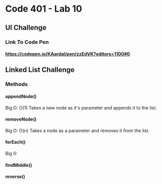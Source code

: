 # Code 401 - Lab 10

## UI Challenge

### Link To Code Pen
#### https://codepen.io/KAardal/pen/zzEdVK?editors=1100#0

## Linked List Challenge

### Methods
#### appendNode()
Big O: O(1)
Takes a new node as it's parameter and appends it to the list.

#### removeNode()
Big O: O(n)
Takes a node as a parameter and removes it from the list.

#### forEach()
Big 0: 

#### findMiddle()

#### reverse()
